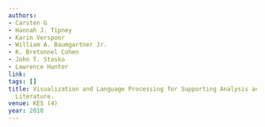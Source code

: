 ```yaml
---
authors:
- Carsten G
- Hannah J. Tipney
- Karin Verspoor
- William A. Baumgartner Jr.
- K. Bretonnel Cohen
- John T. Stasko
- Lawrence Hunter
link:
tags: []
title: Visualization and Language Processing for Supporting Analysis across the Biomedical
  Literature.
venue: KES (4)
year: 2010
---
```

